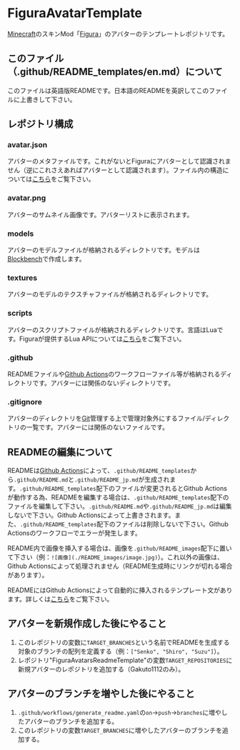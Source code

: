# FiguraAvatarTemplate
[Minecraft](https://www.minecraft.net/ja-jp)のスキンMod「[Figura](https://modrinth.com/mod/figura)」のアバターのテンプレートレポジトリです。

## このファイル（.github/README_templates/en.md）について
このファイルは英語版READMEです。日本語のREADMEを英訳してこのファイルに上書きして下さい。

## レポジトリ構成
### avatar.json
アバターのメタファイルです。これがないとFiguraにアバターとして認識されません（逆にこれさえあればアバターとして認識されます）。ファイル内の構造については[こちら](https://wiki.figuramc.org/tutorials/Avatar%20Metadata)をご覧下さい。

### avatar.png
アバターのサムネイル画像です。アバターリストに表示されます。

### models
アバターのモデルファイルが格納されるディレクトリです。モデルは[Blockbench](https://www.blockbench.net/)で作成します。

### textures
アバターのモデルのテクスチャファイルが格納されるディレクトリです。

### scripts
アバターのスクリプトファイルが格納されるディレクトリです。言語はLuaです。Figuraが提供するLua APIについては[こちら](https://applejuiceyy.github.io/figs/)をご覧下さい。

### .github
READMEファイルや[Github Actions](https://github.co.jp/features/actions)のワークフローファイル等が格納されるディレクトリです。アバターには関係のないディレクトリです。

### .gitignore
アバターのディレクトリを[Git](https://git-scm.com/)管理する上で管理対象外にするファイル/ディレクトリの一覧です。アバターには関係のないファイルです。

## READMEの編集について
READMEは[Github Actions](https://github.co.jp/features/actions)によって、`.github/README_templates`から`.github/README.md`と`.github/README_jp.md`が生成されます。`.github/README_templates`配下のファイルが変更されるとGithub Actionsが動作する為、READMEを編集する場合は、`.github/README_templates`配下のファイルを編集して下さい。`.github/README.md`や`.github/README_jp.md`は編集しないで下さい。Github Actionsによって上書きされます。また、`.github/README_templates`配下のファイルは削除しないで下さい。Github Actionsのワークフローでエラーが発生します。

README内で画像を挿入する場合は、画像を`.github/README_images`配下に置いて下さい（例：`![画像](./README_images/image.jpg)`）。これ以外の画像は、Github Actionsによって処理されません（README生成時にリンクが切れる場合があります）。

READMEにはGithub Actionsによって自動的に挿入されるテンプレート文があります。詳しくは[こちら](https://github.com/Gakuto1112/FiguraAvatarsReadmeTemplate)をご覧下さい。

## アバターを新規作成した後にやること
1. このレポジトリの変数に`TARGET_BRANCHES`という名前でREADMEを生成する対象のブランチの配列を定義する（例：`["Senko", "Shiro", "Suzu"]`）。
2. レポジトリ"FiguraAvatarsReadmeTemplate"の変数`TARGET_REPOSITORIES`に新規アバターのレポジトリを追加する（Gakuto1112のみ）。

## アバターのブランチを増やした後にやること
1. `.github/workflows/generate_readme.yaml`の`on`->`push`->`branches`に増やしたアバターのブランチを追加する。
2. このレポジトリの変数`TARGET_BRANCHES`に増やしたアバターのブランチを追加する。
